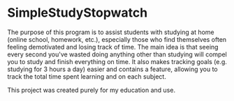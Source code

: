 # SimpleStudyStopwatch

The purpose of this program is to assist students with studying at home (online school, homework, etc.), especially those who find themselves often feeling demotivated and losing track of time. The main idea is that seeing every second you've wasted doing anything other than studying will compel you to study and finish everything on time. It also makes tracking goals (e.g. studying for 3 hours a day) easier and contains a feature, allowing you to track the total time spent learning and on each subject.

This project was created purely for my education and use.
